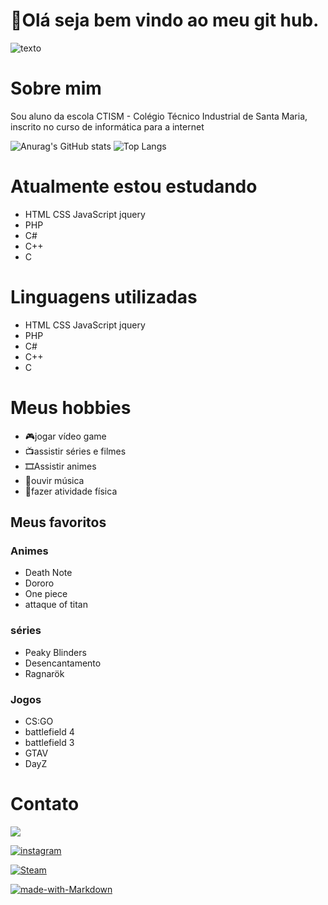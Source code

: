 # 👋Olá seja bem vindo ao meu git hub.
![texto](https://i.pinimg.com/originals/38/4c/4e/384c4ef16e888690c77bc068b39b1840.gif)

# Sobre mim
Sou aluno da escola CTISM - Colégio Técnico Industrial de Santa Maria, inscrito no curso de informática para a internet

![Anurag's GitHub stats](https://github-readme-stats.vercel.app/api?username=pedrohoppe88&show_icons=true&theme=radical)
![Top Langs](https://github-readme-stats.vercel.app/api/top-langs/?username=pedrohoppe88&layout=compact)

# Atualmente estou estudando
- HTML CSS JavaScript jquery
- PHP
- C#
- C++
- C

# Linguagens utilizadas
- HTML CSS JavaScript jquery
- PHP
- C#
- C++
- C

# Meus hobbies
- 🎮jogar vídeo game
- 📺assistir séries e filmes
- 🎞Assistir animes
- 🎵ouvir música
- 💪fazer atividade física

## Meus favoritos

### Animes
- Death Note
- Dororo
- One piece
- attaque of titan

### séries
- Peaky Blinders
- Desencantamento
- Ragnarök

### Jogos
- CS:GO
- battlefield 4
- battlefield 3
- GTAV
- DayZ

# Contato

<a href = "mailto:pedrohenriquehoppe6@gmail.com"><img src="https://img.shields.io/badge/-Gmail-%23333?style=for-the-badge&logo=gmail&logoColor=white" target="_blank"></a>

 [![instagram](https://img.shields.io/badge/Instagram-E4405F?style=for-the-badge&logo=instagram&logoColor=white)](https://www.instagram.com/pedrohhott/)

 [![Steam](https://img.shields.io/badge/Steam-000000?style=for-the-badge&logo=steam&logoColor=white)](https://steamcommunity.com/profiles/76561199077291732/)


 [![made-with-Markdown](https://img.shields.io/badge/Made%20with-Markdown-1f425f.svg)](http://commonmark.org)







